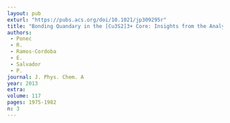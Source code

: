```yaml
---
layout: pub
exturl: "https://pubs.acs.org/doi/10.1021/jp309295r"
title: "Bonding Quandary in the [Cu3S2]3+ Core: Insights from the Analysis of Domain Averaged Fermi Holes and the Local Spin"
authors:
 - Ponec
 - R.
 - Ramos-Cordoba
 - E.
 - Salvador
 - P.
journal: J. Phys. Chem. A
year: 2013
extra: 
volume: 117
pages: 1975-1982
n: 3
---
```

